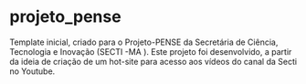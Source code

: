 # projeto_pense
Template inicial, criado para o Projeto-PENSE da Secretária de Ciência, Tecnologia e Inovação (SECTI -MA ).
Este projeto foi desenvolvido, a partir da ideia de criação de um hot-site para acesso aos vídeos do canal da Secti no Youtube.
